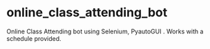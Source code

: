 # online_class_attending_bot
Online Class Attending bot using Selenium, PyautoGUI . Works with a schedule provided.
